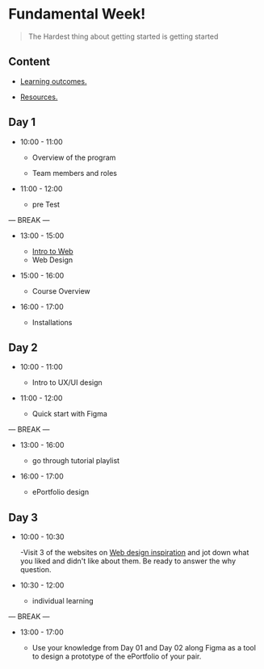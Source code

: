 
# Fundamental Week!

> The Hardest thing about getting started is getting started

  

## Content

  

- [Learning outcomes.](./learning-outcomes.md)

- [Resources.](./resources.md)

  

  

## Day 1

  

- 10:00 - 11:00

  - Overview of the program

  - Team members and roles

- 11:00 - 12:00

  - pre Test

— BREAK —

- 13:00 - 15:00

  - [Intro to Web](./intro-to-web.md)
  - Web Design
  
- 15:00 - 16:00

   -   Course Overview
- 16:00 - 17:00
  -   Installations


## Day 2
- 10:00 - 11:00

  - Intro to UX/UI design

- 11:00 - 12:00

  -  Quick start with Figma

— BREAK —

- 13:00 - 16:00

  - go through tutorial playlist
  
- 16:00 - 17:00

   -   ePortfolio design 

## Day 3
- 10:00 - 10:30

  -Visit 3 of the websites on [Web design inspiration](https://www.webdesign-inspiration.com/) and jot down what you liked and didn't like about them. Be ready to answer the why question.

- 10:30 - 12:00

  -  individual learning

— BREAK —

- 13:00 - 17:00

  - Use your knowledge from Day 01 and Day 02 along Figma as a tool to design a prototype of the ePortfolio of your pair.






